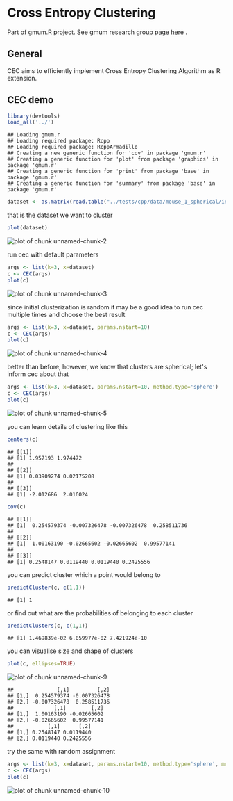 Cross Entropy Clustering
========================================================

Part of gmum.R project. See gmum research group page [here](http://gmum.ii.uj.edu.pl) .

General
------

CEC aims to efficiently implement Cross Entropy Clustering Algorithm as R extension.

CEC demo
------


```r
library(devtools)
load_all('../')
```

```
## Loading gmum.r
## Loading required package: Rcpp
## Loading required package: RcppArmadillo
## Creating a new generic function for 'cov' in package 'gmum.r'
## Creating a generic function for 'plot' from package 'graphics' in package 'gmum.r'
## Creating a generic function for 'print' from package 'base' in package 'gmum.r'
## Creating a generic function for 'summary' from package 'base' in package 'gmum.r'
```

```r
dataset <- as.matrix(read.table("../tests/cpp/data/mouse_1_spherical/input.txt"))
```
that is the dataset we want to cluster

```r
plot(dataset)
```

![plot of chunk unnamed-chunk-2](figure/unnamed-chunk-2-1.png) 

run cec with default parameters


```r
args <- list(k=3, x=dataset)
c <- CEC(args)
plot(c)
```

![plot of chunk unnamed-chunk-3](figure/unnamed-chunk-3-1.png) 

since initial clusterization is random it may be a good idea to run cec multiple times and choose the best result


```r
args <- list(k=3, x=dataset, params.nstart=10)
c <- CEC(args)
plot(c)
```

![plot of chunk unnamed-chunk-4](figure/unnamed-chunk-4-1.png) 

better than before, however, we know that clusters are spherical; let's inform cec about that


```r
args <- list(k=3, x=dataset, params.nstart=10, method.type='sphere')
c <- CEC(args)
plot(c)
```

![plot of chunk unnamed-chunk-5](figure/unnamed-chunk-5-1.png) 

you can learn details of clustering like this


```r
centers(c)
```

```
## [[1]]
## [1] 1.957193 1.974472
## 
## [[2]]
## [1] 0.03909274 0.02175208
## 
## [[3]]
## [1] -2.012686  2.016024
```

```r
cov(c)
```

```
## [[1]]
## [1]  0.254579374 -0.007326478 -0.007326478  0.258511736
## 
## [[2]]
## [1]  1.00163190 -0.02665602 -0.02665602  0.99577141
## 
## [[3]]
## [1] 0.2548147 0.0119440 0.0119440 0.2425556
```

you can predict cluster which a point would belong to


```r
predictCluster(c, c(1,1))
```

```
## [1] 1
```

or find out what are the probabilities of belonging to each cluster


```r
predictClusters(c, c(1,1))
```

```
## [1] 1.469839e-02 6.059977e-02 7.421924e-10
```

you can visualise size and shape of clusters


```r
plot(c, ellipses=TRUE)
```

![plot of chunk unnamed-chunk-9](figure/unnamed-chunk-9-1.png) 

```
##              [,1]         [,2]
## [1,]  0.254579374 -0.007326478
## [2,] -0.007326478  0.258511736
##             [,1]        [,2]
## [1,]  1.00163190 -0.02665602
## [2,] -0.02665602  0.99577141
##           [,1]      [,2]
## [1,] 0.2548147 0.0119440
## [2,] 0.0119440 0.2425556
```

try the same with random assignment


```r
args <- list(k=3, x=dataset, params.nstart=10, method.type='sphere', method.init='random')
c <- CEC(args)
plot(c)
```

![plot of chunk unnamed-chunk-10](figure/unnamed-chunk-10-1.png) 
